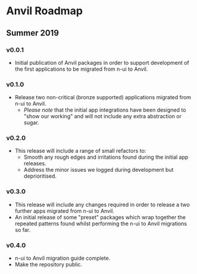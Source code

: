# Anvil Roadmap

## Summer 2019

### v0.0.1

- Initial publication of Anvil packages in order to support development of the first applications to be migrated from n-ui to Anvil.

### v0.1.0

- Release two non-critical (bronze supported) applications migrated from n-ui to Anvil.
  - _Please note_ that the initial app integrations have been designed to "show our working" and will not include any extra abstraction or sugar.

### v0.2.0

- This release will include a range of small refactors to:
  - Smooth any rough edges and irritations found during the initial app releases.
  - Address the minor issues we logged during development but deprioritised.

### v0.3.0

- This release will include any changes required in order to release a two further apps migrated from n-ui to Anvil.
- An initial release of some "preset" packages which wrap together the repeated patterns found whilst performing the n-ui to Anvil migrations so far.

### v0.4.0

- n-ui to Anvil migration guide complete.
- Make the repository public.
